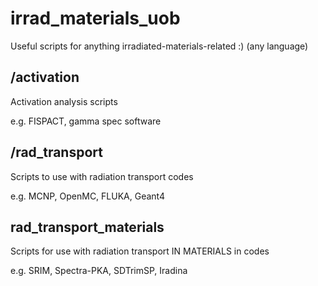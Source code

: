 # irrad_materials_uob
Useful scripts for anything irradiated-materials-related :) (any language)

## /activation
Activation analysis scripts 

e.g. FISPACT, gamma spec software

## /rad_transport
Scripts to use with radiation transport codes

e.g. MCNP, OpenMC, FLUKA, Geant4

## rad_transport_materials
Scripts for use with radiation transport IN MATERIALS in codes

e.g. SRIM, Spectra-PKA, SDTrimSP, Iradina
